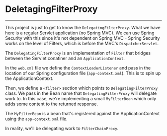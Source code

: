 # DeletagingFilterProxy
---

This project is just to get to know the `DelegatingFilterProxy`. What we have here is a regular Servlet application (no Spring MVC).
We can use Spring Security with this since it's not dependent on Spring MVC - Spring Security works on the level of Filters, which 
is before the MVC's `DispatcherServlet`.

The `DelegatingFilterProxy` is an implementation of `Filter` that bridges between the Servlet conatiner and an `ApplicationContext`.

In the `web.xml` file we define the `ContextLoaderListener` and pass in the location of our Spring configuration file (`app-context.xml`). This is to 
spin up the ApplicationContext.

Then, we define a `<filter>` section which points to `DelegatingFilterProxy` class. We pass in the Bean name that `DelegatingFilterProxy`
 will delegate work to. In this case, we're implementing a small `MyFilterBean` which only adds some content to the returned response.

 The `MyFilterBean` is a bean that's registered against the ApplicationContext using the `app-context.xml` file.

In reality, we'll be delegating work to `FilterChainProxy`.